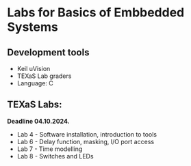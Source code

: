 # Labs for Basics of Embbedded Systems

## Development tools
- Keil uVision
- TEXaS Lab graders
- Language: C

## TEXaS Labs:
**Deadline 04.10.2024.**
- Lab 4 - Software installation, introduction to tools
- Lab 6 - Delay function, masking, I/O port access
- Lab 7 - Time modelling
- Lab 8 - Switches and LEDs
